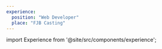 ```yaml
---
experience:
  position: "Web Developer"
  place: "FJB Casting"
---
```


import Experience from '@site/src/components/experience';

<Experience title={frontMatter.title} />